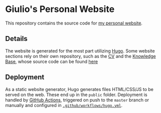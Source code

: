 # Giulio's Personal Website

This repository contains the source code for
[my personal website](https://www.giuliostarace.com).

## Details

The website is generated for the most part utilizing [Hugo](https://gohugo.io/).
Some website sections rely on their own repository, such as the
[CV](https://github.com/thesofakillers/CV) and the
[Knowledge Base](https://github.com/thesofakillers/kb), whose source code can be
found [here](https://github.com/thesofakillers/knowledge-base)

## Deployment

As a static website generator, Hugo generates files HTML/CSS/JS to be served on
the web. These end up in the `public` folder. Deployment is handled by
[GitHub Actions](https://github.com/features/actions), triggered on push to the
`master` branch or manually and configured in
[`.github/workflows/hugo.yml`](.github/workflows/hugo.yml).
